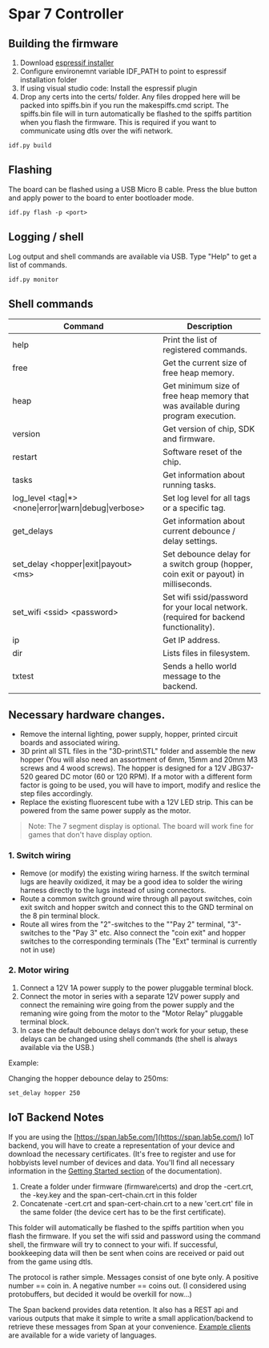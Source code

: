 
# Spar 7 Controller

## Building the firmware

1. Download [espressif installer ](https://dl.espressif.com/dl/esp-idf/?idf=4.4)
2. Configure environemnt variable IDF_PATH to point to espressif installation folder
3. If using visual studio code: Install the espressif plugin
4. Drop any certs into the certs/ folder. Any files dropped here will be packed into spiffs.bin if you run the makespiffs.cmd script. The spiffs.bin file will in turn automatically be flashed to the spiffs partition when you flash the firmware. This is required if you want to communicate using dtls over the wifi network.

```
idf.py build 
```

## Flashing

The board can be flashed using a USB Micro B cable. Press the blue button and apply power to the board to enter bootloader mode.

```
idf.py flash -p <port>
```

## Logging / shell

Log output and shell commands are available via USB. Type "Help" to get a list of commands.

```
idf.py monitor
```



## Shell commands

| Command  | Description |
| ------------------------------ | ------------- |
| help  | Print the list of registered commands.  |
| free  | Get the current size of free heap memory.  |
| heap  | Get minimum size of free heap memory that was available during program execution.|
| version  | Get version of chip, SDK and firmware.  |
| restart | Software reset of the chip. |
| tasks  | Get information about running tasks. |
| log_level  \<tag\|\*\> \<none\|error\|warn\|debug\|verbose\>  |  Set log level for all tags or a specific tag. |
| get_delays  | Get information about current debounce / delay settings. |
| set_delay  <hopper\|exit\|payout> \<ms\>  |  Set debounce delay for a switch group (hopper, coin exit or payout) in milliseconds.|
| set_wifi \<ssid\> \<password\>  |  Set wifi ssid/password for your local network. (required for backend   functionality). |
| ip  |  Get IP address. |
| dir  |  Lists files in filesystem. |
| txtest  |  Sends a hello world message to the backend. |


## Necessary hardware changes.

* Remove the internal lighting, power supply, hopper, printed circuit boards and associated wiring.
* 3D print all STL files in the "3D-print\STL" folder and assemble the new hopper (You will also need an assortment of 6mm, 15mm and 20mm M3 screws and 4 wood screws). The hopper is designed for a 12V JBG37-520 geared DC motor (60 or 120 RPM). If a motor with a different form factor is going to be used, you will have to import, modify and reslice the step files accordingly.
* Replace the existing fluorescent tube with a 12V LED strip. This can be powered from the same power supply as the motor.

> Note: The 7 segment display is optional. The board will work fine for games that don't have display option.

### 1. Switch wiring
* Remove (or modify) the existing wiring harness. If the switch terminal lugs are heavily oxidized, it may be a good idea to solder the wiring harness directly to the lugs instead of using connectors.
* Route a common switch ground wire through all payout switches, coin exit switch and hopper switch and connect this to the GND terminal on the 8 pin terminal block.
* Route all wires from the "2"-switches to the ""Pay 2" terminal, "3"-switches to the "Pay 3" etc. Also connect the "coin exit" and hopper switches to the corresponding terminals (The "Ext" terminal is currently not in use)

### 2. Motor wiring
1. Connect a 12V 1A power supply to the power pluggable terminal block.
1.  Connect the motor in series with a separate 12V power supply and connect the remaining wire going from the power supply and the remaning wire going from the motor to the "Motor Relay" pluggable terminal block.
1. In case the default debounce delays don't work for your setup, these delays can be changed using shell commands (the shell is always available via the USB.)

Example:

Changing the hopper debounce delay to 250ms:
```
set_delay hopper 250
```
## IoT Backend Notes

If you are using the [https://span.lab5e.com/](https://span.lab5e.com/) IoT backend, you will have to create a representation of your device and download the necessary certificates. (It's free to register and use for hobbyists level number of devices and data. You'll find all necessary information in the [Getting Started section](https://www.lab5e.com/docs/get_started/) of the documentation).

1. Create a folder under firmware (firmware\certs) and drop the <deviceid>-cert.crt, the <deviceid>-key.key and the span-cert-chain.crt in this folder
1. Concatenate <deviceid>-cert.crt and span-cert-chain.crt to a new 'cert.crt' file in the same folder (the device cert has to be the first certificate).

This folder will automatically be flashed to the spiffs partition when you flash the firmware. If you set the wifi ssid and password using the command shell, the firmware will try to connect to your wifi. If successful, bookkeeping data will then be sent when coins are received or paid out from the game using dtls.

The protocol is rather simple. Messages consist of one byte only. A positive number == coin in. A negative number == coins out. (I considered using protobuffers, but decided it would be overkill for now...)

The Span backend provides data retention. It also has a REST api and various outputs that make it simple to write a small application/backend to retrieve these messages from Span at your convenience. [Example clients](https://www.lab5e.com/docs/backend/) are available for a wide variety of languages.





